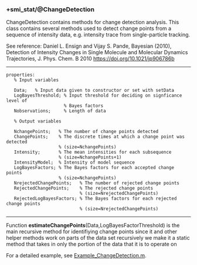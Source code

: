 ### +smi_stat/@ChangeDetection

ChangeDetection contains methods for change detection analysis.
This class contains several methods used to detect change points 
from a sequence of intensity data, e.g. intensity trace from 
single-particle tracking.

See reference:
Daniel L. Ensign and Vijay S. Pande, Bayesian (2010), 
Detection of Intensity Changes in Single Molecule and 
Molecular Dynamics Trajectories, J. Phys. Chem. B 2010
https://doi.org/10.1021/jp906786b

---

```
properties:
   % Input variables

   Data;   % Input data given to constructor or set with setData
   LogBayesThreshold; % Input threshold for deciding on signficance level of
                      % Bayes factors
   Nobservations;     % Length of data

   % Output variables

   NchangePoints;   % The number of change points detected
   ChangePoints;    % The discrete times at which a change point was detected
                    % (size=NchangePoints)
   Intensity;       % The mean intensities for each subsequence
                    % (size=NchangePoints+1)
   IntensityModel;  % Intensity of model sequence
   LogBayesFactors; % The Bayes factors for each accepted change points
                    % (size=NchangePoints)
   NrejectedChangePoints;   % The number of rejected change points
   RejectedChangePoints;    % The rejected change points
                            % (size=NrejectedChangePoints)
   RejectedLogBayesFactors; % The Bayes factors for each rejected change points
                            % (size=NrejectedChangePoints)
```
---

Function **estimateChangePoints**(Data,LogBayesFactorThreshold)
is the main recursive method for identifiying change points
since it and other helper methods work on parts of the data set
recursively we make it a static method that takes in only the
portion of the data that it is to operate on

For a detailed example, see
[Example_ChangeDetection.m](../../examples/Example_ChangeDetection.m).
